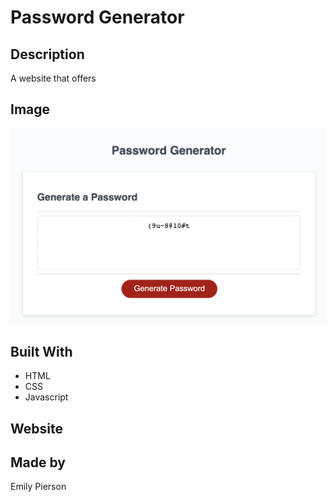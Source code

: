 # Password Generator

## Description
A website that offers

## Image
![Image of Password Generator.](./assets/images/password-generator-screenshot.png) 

## Built With
* HTML
* CSS
* Javascript

## Website

## Made by 
Emily Pierson
